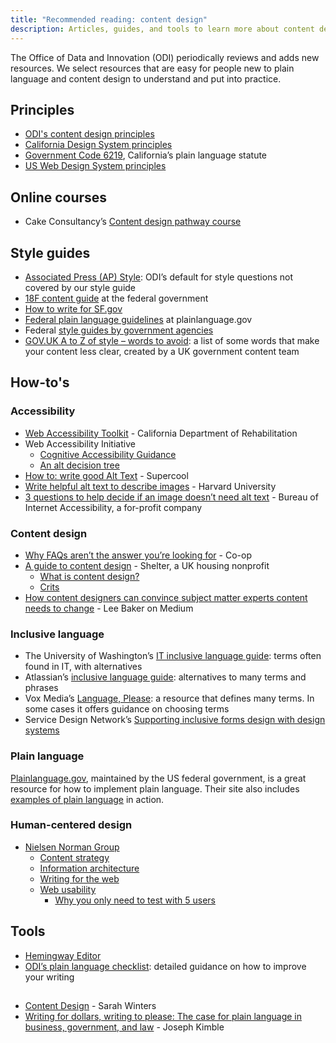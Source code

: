 ```yaml
---
title: "Recommended reading: content design"
description: Articles, guides, and tools to learn more about content design
---
```


The Office of Data and Innovation (ODI) periodically reviews and adds new resources. We select resources that are easy for people new to plain language and content design to understand and put into practice.

## Principles

* [ODI's content design principles](/content-design/principles/)
* [California Design System principles](https://designsystem.webstandards.ca.gov/principles/)
* [Government Code 6219](https://designsystem.webstandards.ca.gov/principles/), California’s plain language statute
* [US Web Design System principles](https://designsystem.digital.gov/design-principles/)

## Online courses

* Cake Consultancy’s [Content design pathway course](https://cakeconsultancy.com/product/content-design-pathway-course/)

## Style guides

* [Associated Press (AP) Style](https://store.stylebooks.com/): ODI’s default for style questions not covered by our style guide
* [18F content guide](https://content-guide.18f.gov/) at the federal government
* [How to write for SF.gov](https://sfdigitalservices.gitbook.io/style-guide/city-standards)
* [Federal plain language guidelines](https://www.plainlanguage.gov/guidelines/) at plainlanguage.gov
* Federal [style guides by government agencies](https://digital.gov/resources/style-guides-by-government-agencies/?dg)
* [GOV.UK A to Z of style – words to avoid](https://www.gov.uk/guidance/style-guide/a-to-z-of-gov-uk-style#words-to-avoid): a list of some words that make your content less clear, created by a UK government content team

## How-to's

### Accessibility

* [Web Accessibility Toolkit](https://dor.ca.gov/Home/WebAccessibilityToolkit) - California Department of Rehabilitation
* Web Accessibility Initiative
  * [Cognitive Accessibility Guidance](https://www.w3.org/WAI/WCAG2/supplemental/#-cognitive-accessibility-guidance)
  * [An alt decision tree](https://www.w3.org/WAI/tutorials/images/decision-tree/)
* [How to: write good Alt Text](https://supercooldesign.co.uk/blog/how-to-write-good-alt-text) - Supercool
* [Write helpful alt text to describe images](https://accessibility.huit.harvard.edu/describe-content-images) - Harvard University
* [3 questions to help decide if an image doesn’t need alt text](https://www.boia.org/blog/3-questions-to-help-decide-if-an-image-doesnt-need-alt-text) - Bureau of Internet Accessibility, a for-profit company

### Content design

* [Why FAQs aren’t the answer you’re looking for](https://digitalblog.coop.co.uk/2018/09/13/why-faqs-arent-the-answer-youve-been-looking-for/) - Co-op
* [A guide to content design](https://design.shelter.org.uk/digital-framework/a-guide-to-content-design) - Shelter, a UK housing nonprofit
  * [What is content design?](https://design.shelter.org.uk/digital-framework/a-guide-to-content-design#Aguidetocontentdesign-Whatiscontentdesign?)
  * [Crits](https://design.shelter.org.uk/digital-framework/a-guide-to-content-design#Aguidetocontentdesign-Crits)
* [How content designers can convince subject matter experts content needs to change](https://medium.com/@WordsThatServe/how-content-designers-can-convince-subject-matter-experts-content-needs-to-change-522bde5fc6eb) - Lee Baker on Medium

### Inclusive language

* The University of Washington’s [IT inclusive language guide](https://itconnect.uw.edu/guides-by-topic/identity-diversity-inclusion/inclusive-language-guide/): terms often found in IT, with alternatives
* Atlassian’s [inclusive language guide](https://atlassian.design/content/inclusive-writing): alternatives to many terms and phrases
* Vox Media’s [Language, Please](https://languageplease.org/): a resource that defines many terms. In some cases it offers guidance on choosing terms
* Service Design Network’s [Supporting inclusive forms design with design systems](https://www.service-design-network.org/community-knowledge/supporting-inclusive-form-design-with-design-systems)

### Plain language

[Plainlanguage.gov](https://www.plainlanguage.gov/), maintained by the US federal government, is a great resource for how to implement plain language. Their site also includes [examples of plain language](https://www.plainlanguage.gov/examples/) in action.

### Human-centered design

* [Nielsen Norman Group](https://www.nngroup.com/articles/)
  * [Content strategy](https://www.nngroup.com/topic/content-strategy/)
  * [Information architecture](https://www.nngroup.com/topic/information-architecture/)
  * [Writing for the web](https://www.nngroup.com/topic/writing-web/)
  * [Web usability](https://www.nngroup.com/topic/web-usability/)
    * [Why you only need to test with 5 users](https://www.nngroup.com/articles/why-you-only-need-to-test-with-5-users/)
   
## Tools

* [Hemingway Editor](http://hemingwayapp.com/)
* [ODI’s plain language checklist](/content-design/plain-language-checklist/): detailed guidance on how to improve your writing

##

* [Content Design](https://contentdesign.london/shop/content-design-by-sarah-winters-paperback) - Sarah Winters
* [Writing for dollars, writing to please: The case for plain language in business, government, and law](https://a.co/d/3bHM6Md) - Joseph Kimble
